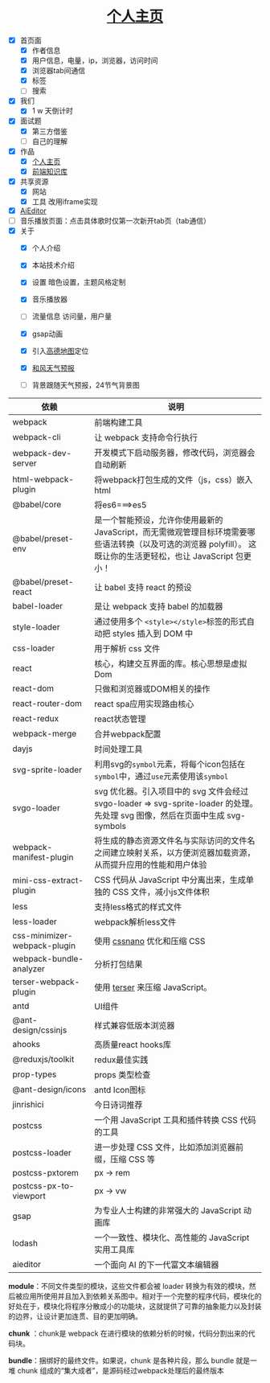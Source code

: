 <h1 align="center"><a href='http://8.133.162.30'>个人主页</a></h1>

- [x] 首页面
  - [x] 作者信息
  - [x] 用户信息，电量，ip，浏览器，访问时间
  - [x] 浏览器tab间通信
  - [x] 标签
  - [ ] 搜索
- [x] 我们
  - [x] 1 w 天倒计时
- [x] 面试题
  - [x] 第三方借鉴
  - [ ] 自己的理解
- [x] 作品
  - [x] [个人主页](http://8.133.162.30)
  - [x] [前端知识库](http://8.133.162.30/web-knowledge)
- [x] 共享资源
  - [x] 网站
  - [x] 工具 改用iframe实现
- [x] [AiEditor](https://aieditor.dev/zh/getting-started.html)
- [ ] 音乐播放页面：点击具体歌时仅第一次新开tab页（tab通信）
- [x] 关于
  - [x] 个人介绍
  - [x] 本站技术介绍
  - [x] 设置 暗色设置，主题风格定制
  - [x] 音乐播放器
  - [ ] 流量信息 访问量，用户量
  - [x] gsap动画
  - [x] 引入[高德地图](https://lbs.amap.com/api/javascript-api-v2/summary)定位
  - [x] [和风天气预报](https://dev.qweather.com/docs/api/weather/weather-now/)
  - [ ] 背景跟随天气预报，24节气背景图


| 依赖                         | 说明                                                                               |
| ---------------------------- |----------------------------------------------------------------------------------|
| webpack                      | 前端构建工具                                                                           |
| webpack-cli                  | 让 webpack 支持命令行执行                                                                |
| webpack-dev-server           | 开发模式下启动服务器，修改代码，浏览器会自动刷新                                                         |
| html-webpack-plugin          | 将webpack打包生成的文件（js，css）嵌入html                                                    |
| @babel/core                  | 将es6===>es5                                                                      |
| @babel/preset-env            | 是一个智能预设，允许你使用最新的 JavaScript，而无需微观管理目标环境需要哪些语法转换（以及可选的浏览器 polyfill）。 这既让你的生活更轻松，也让 JavaScript 包更小！ |
| @babel/preset-react          | 让 babel 支持 react 的预设                                                             |
| babel-loader                 | 是让 webpack 支持 babel 的加载器                                                         |
| style-loader                 | 通过使用多个 `<style></style>`标签的形式自动把 styles 插入到 DOM 中                                |
| css-loader                   | 用于解析 css 文件                                                                      |
| react                        | 核心，构建交互界面的库。核心思想是虚拟Dom                                                           |
| react-dom                    | 只做和浏览器或DOM相关的操作                                                                  |
| react-router-dom             | react spa应用实现路由核心                                                                |
| react-redux                  | react状态管理                                                                        |
| webpack-merge                | 合并webpack配置                                                                      |
| dayjs                        | 时间处理工具                                                                           |
| svg-sprite-loader            | 利用svg的`symbol`元素，将每个icon包括在`symbol`中，通过`use`元素使用该`symbol`                        |
| svgo-loader                  | svg 优化器。引入项目中的 svg 文件会经过 svgo-loader => svg-sprite-loader 的处理。先处理 svg 图像，然后在页面中生成 svg-symbols |
| webpack-manifest-plugin      | 将生成的静态资源文件名与实际访问的文件名之间建立映射关系，以方便浏览器加载资源，从而提升应用的性能和用户体验                           |
| mini-css-extract-plugin      | CSS 代码从 JavaScript 中分离出来，生成单独的 CSS 文件，减小js文件体积                                   |
| less                         | 支持less格式的样式文件                                                                    |
| less-loader                  | webpack解析less文件                                                                  |
| css-minimizer-webpack-plugin | 使用 [cssnano](https://cssnano.co/) 优化和压缩 CSS                                      |
| webpack-bundle-analyzer      | 分析打包结果                                                                           |
| terser-webpack-plugin        | 使用 [terser](https://github.com/terser/terser) 来压缩 JavaScript。                    |
| antd                         | UI组件                                                                             |
| @ant-design/cssinjs          | 样式兼容低版本浏览器                                                                       |
| ahooks                       | 高质量react hooks库                                                                  |
| @reduxjs/toolkit             | redux最佳实践                                                                        |
| prop-types                   | props 类型检查                                                                       |
| @ant-design/icons            | antd Icon图标                                                                      |
| jinrishici                   | 今日诗词推荐                                                                           |
| postcss                      | 一个用 JavaScript 工具和插件转换 CSS 代码的工具                                                 |
| postcss-loader               | 进一步处理 CSS 文件，比如添加浏览器前缀，压缩 CSS 等                                                  |
| postcss-pxtorem              | px -> rem                                                                        |
| postcss-px-to-viewport       | px -> vw                                                                         |
| gsap                         | 为专业人士构建的非常强大的 JavaScript 动画库                                                     |
| lodash                       | 一个一致性、模块化、高性能的 JavaScript 实用工具库                                                  |
| aieditor                     | 一个面向 AI 的下一代富文本编辑器                                                               |



**module**：不同文件类型的模块，这些文件都会被 loader 转换为有效的模块，然后被应用所使用并且加入到依赖关系图中。相对于一个完整的程序代码，模块化的好处在于，模块化将程序分散成小的功能块，这就提供了可靠的抽象能力以及封装的边界，让设计更加连贯、目的更加明确。

**chunk** ：chunk是 webpack 在进行模块的依赖分析的时候，代码分割出来的代码块。

**bundle**：捆绑好的最终文件。如果说，chunk 是各种片段，那么 bundle 就是一堆 chunk 组成的“集大成者”，是源码经过webpack处理后的最终版本

